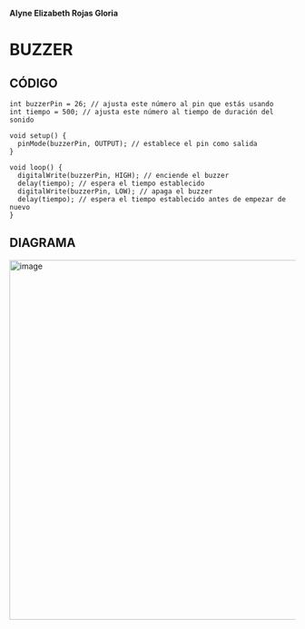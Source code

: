 **Alyne Elizabeth Rojas Gloria**

# BUZZER

## CÓDIGO
```
int buzzerPin = 26; // ajusta este número al pin que estás usando
int tiempo = 500; // ajusta este número al tiempo de duración del sonido

void setup() {
  pinMode(buzzerPin, OUTPUT); // establece el pin como salida
}

void loop() {
  digitalWrite(buzzerPin, HIGH); // enciende el buzzer
  delay(tiempo); // espera el tiempo establecido
  digitalWrite(buzzerPin, LOW); // apaga el buzzer
  delay(tiempo); // espera el tiempo establecido antes de empezar de nuevo
}
```
## DIAGRAMA
<img width="634" alt="image" src="https://user-images.githubusercontent.com/99991955/224514649-26825606-704a-405f-b2a1-344d24cf42dd.png">
